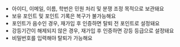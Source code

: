 - 아이디, 이메일, 이름, 학번은 민원 처리 및 분쟁 조정 목적으로 보관돼요
- 보유 포인트 및 포인트 기록은 복구가 불가능해요
- 포인트가 음수인 경우, 재가입 후 인증하면 탈퇴 전 포인트로 설정돼요
- 강등기간이 해제되지 않은 경우, 재가입 후 인증하면 강등 등급으로 설정돼요
- 비밀번호를 입력해야 탈퇴가 가능해요